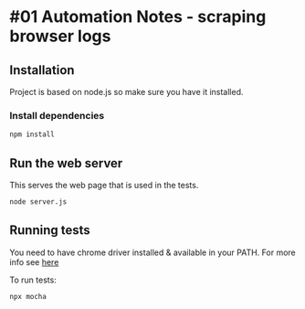 # #01 Automation Notes  - scraping browser logs
## Installation
Project is based on node.js so make sure you have it installed.
### Install dependencies
```sh
npm install
```
## Run the web server
This serves the web page that is used in the tests.
```sh
node server.js
```
## Running tests

You need to have chrome driver installed & available in your PATH. For more info see [here](https://chromedriver.chromium.org/getting-started)

To run tests:
```sh
npx mocha
```

